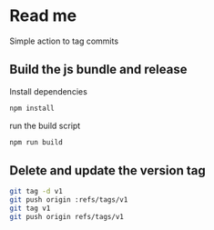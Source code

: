 # Read me

Simple action to tag commits

## Build the js bundle and release

Install dependencies

```bash
npm install
```

run the build script

```bash
npm run build
```

## Delete and update the version tag

```bash
git tag -d v1
git push origin :refs/tags/v1
git tag v1
git push origin refs/tags/v1
```
